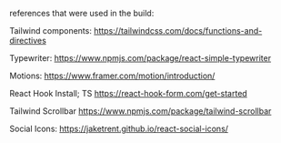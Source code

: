 references that were used in the build:

Tailwind components:
https://tailwindcss.com/docs/functions-and-directives

Typewriter:
https://www.npmjs.com/package/react-simple-typewriter

Motions:
https://www.framer.com/motion/introduction/

React Hook Install; TS
https://react-hook-form.com/get-started

Tailwind Scrollbar
https://www.npmjs.com/package/tailwind-scrollbar

Social Icons:
https://jaketrent.github.io/react-social-icons/
